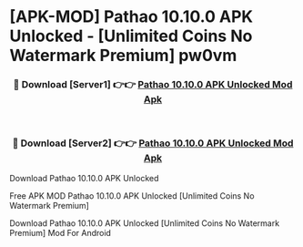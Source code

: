 # [APK-MOD] Pathao 10.10.0 APK Unlocked - [Unlimited Coins No Watermark Premium] pw0vm



<div align="center">
<h3>🔴 Download [Server1] 👉👉 <a href="https://momento.my/?title=Pathao_10.10.0_APK_Unlocked">Pathao 10.10.0 APK Unlocked Mod Apk</a></h3><br>

<h3>🔴 Download [Server2] 👉👉 <a href="https://momento.my/?title=Pathao_10.10.0_APK_Unlocked">Pathao 10.10.0 APK Unlocked Mod Apk</a></h3>
</div>



Download Pathao 10.10.0 APK Unlocked 

Free APK MOD Pathao 10.10.0 APK Unlocked [Unlimited Coins No Watermark Premium]

Download Pathao 10.10.0 APK Unlocked [Unlimited Coins No Watermark Premium] Mod For Android
